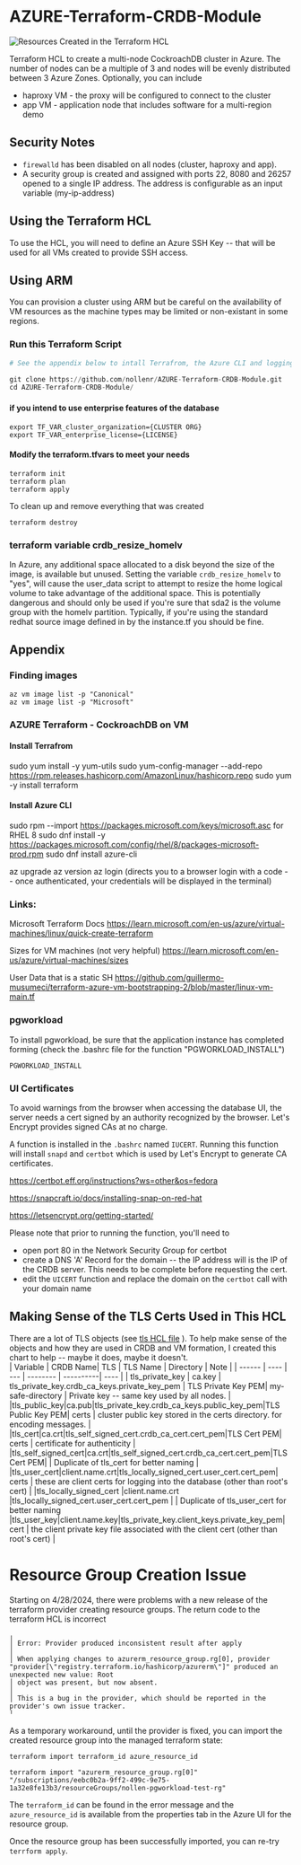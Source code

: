 # AZURE-Terraform-CRDB-Module

![Resources Created in the Terraform HCL](resources/azure-single-regon.drawio.png)

Terraform HCL to create a multi-node CockroachDB cluster in Azure.   The number of nodes can be a multiple of 3 and nodes will be evenly distributed between 3 Azure Zones.   Optionally, you can include
 - haproxy VM - the proxy will be configured to connect to the cluster
 - app VM - application node that includes software for a multi-region demo

## Security Notes
- `firewalld` has been disabled on all nodes (cluster, haproxy and app).   
- A security group is created and assigned with ports 22, 8080 and 26257 opened to a single IP address.  The address is configurable as an input variable (my-ip-address)  

## Using the Terraform HCL
To use the HCL, you will need to define an Azure SSH Key -- that will be used for all VMs created to provide SSH access.

## Using ARM
You can provision a cluster using ARM but be careful on the availability of VM resources as the machine types may be limited or non-existant in some regions.  

### Run this Terraform Script
```terraform
# See the appendix below to intall Terrafrom, the Azure CLI and logging in to Azure

git clone https://github.com/nollenr/AZURE-Terraform-CRDB-Module.git
cd AZURE-Terraform-CRDB-Module/
```

#### if you intend to use enterprise features of the database 
```
export TF_VAR_cluster_organization={CLUSTER ORG}
export TF_VAR_enterprise_license={LICENSE}
```


#### Modify the terraform.tfvars to meet your needs

```
terraform init
terraform plan
terraform apply
```
To clean up and remove everything that was created

```
terraform destroy
```

### terraform variable crdb_resize_homelv
In Azure, any additional space allocated to a disk beyond the size of the image, is available but unused.  Setting the variable `crdb_resize_homelv` to "yes", will cause the user_data script to attempt to resize the home logical volume to take advantage of the additional space.  This is potentially dangerous and should only be used if you're sure that sda2 is the volume group with the homelv partition.  Typically, if you're using the standard redhat source image defined in by the instance.tf you should be fine.  

## Appendix 
### Finding images
```
az vm image list -p "Canonical"
az vm image list -p "Microsoft"
```
### AZURE Terraform - CockroachDB on VM

#### Install Terrafrom
sudo yum install -y yum-utils
sudo yum-config-manager --add-repo https://rpm.releases.hashicorp.com/AmazonLinux/hashicorp.repo
sudo yum -y install terraform

#### Install Azure CLI
sudo rpm --import https://packages.microsoft.com/keys/microsoft.asc
for RHEL 8
sudo dnf install -y https://packages.microsoft.com/config/rhel/8/packages-microsoft-prod.rpm
sudo dnf install azure-cli

az upgrade
az version
az login (directs you to a browser login with a code -- once authenticated, your credentials will be displayed in the terminal)

### Links:
Microsoft Terraform Docs
https://learn.microsoft.com/en-us/azure/virtual-machines/linux/quick-create-terraform

Sizes for VM machines (not very helpful)
https://learn.microsoft.com/en-us/azure/virtual-machines/sizes

User Data that is a static SH 
https://github.com/guillermo-musumeci/terraform-azure-vm-bootstrapping-2/blob/master/linux-vm-main.tf

### pgworkload
To install pgworkload, be sure that the application instance has completed forming (check the .bashrc file for the function "PGWORKLOAD_INSTALL")
```
PGWORKLOAD_INSTALL
```

### UI Certificates
To avoid warnings from the browser when accessing the database UI, the server needs a cert signed by an authority recognized by the browser.  Let's Encrypt provides signed CAs at no charge.  

A function is installed in the `.bashrc` named `IUCERT`.  Running this function will install `snapd` and `certbot` which is used by Let's Encrypt to generate CA certificates.  

https://certbot.eff.org/instructions?ws=other&os=fedora 

https://snapcraft.io/docs/installing-snap-on-red-hat

https://letsencrypt.org/getting-started/

Please note that prior to running the function, you'll need to 
- open port 80 in the Network Security Group for certbot
- create a DNS 'A' Record for the domain -- the IP address will is the IP of the CRDB server.  This needs to be complete before requesting the cert.
- edit the `UICERT` function and replace the domain on the `certbot` call with your domain name

## Making Sense of the TLS Certs Used in This HCL
There are a lot of TLS objects (see [tls HCL file](tls.tf) ).  To help make sense of the objects and how they are used in CRDB and VM formation, I created this chart to help -- maybe it does, maybe it doesn't.  
| Variable | CRDB  Name| TLS | TLS Name | Directory | Note |
| ------   | ----      | --- | -------- | ----------|  ---- |
| tls_private_key | ca.key | tls_private_key.crdb_ca_keys.private_key_pem | TLS Private Key PEM| my-safe-directory | Private key -- same key used by all nodes. |
|tls_public_key|ca.pub|tls_private_key.crdb_ca_keys.public_key_pem|TLS Public Key PEM| certs | cluster public key stored  in the certs directory.  for encoding messages. |
|tls_cert|ca.crt|tls_self_signed_cert.crdb_ca_cert.cert_pem|TLS Cert PEM| certs | certificate for authenticity |
|tls_self_signed_cert|ca.crt|tls_self_signed_cert.crdb_ca_cert.cert_pem|TLS Cert PEM| | Duplicate of tls_cert for better naming |
|tls_user_cert|client.name.crt|tls_locally_signed_cert.user_cert.cert_pem| certs | these are client certs for logging into the database (other than root's cert) | 
|tls_locally_signed_cert |client.name.crt |tls_locally_signed_cert.user_cert.cert_pem | | Duplicate of tls_user_cert for better naming
|tls_user_key|client.name.key|tls_private_key.client_keys.private_key_pem| cert | the client private key file associated with the client cert (other than root's cert) |



# Resource Group Creation Issue
Starting on 4/28/2024, there were problems with a new release of the terraform provider creating resource groups.   The return code to the terraform HCL is incorrect
```
╷
│ Error: Provider produced inconsistent result after apply
│
│ When applying changes to azurerm_resource_group.rg[0], provider "provider[\"registry.terraform.io/hashicorp/azurerm\"]" produced an unexpected new value: Root
│ object was present, but now absent.
│
│ This is a bug in the provider, which should be reported in the provider's own issue tracker.
╵

```
As a temporary workaround, until the provider is fixed, you can import the created resource group into the managed terraform state:
```
terraform import terraform_id azure_resource_id
```

```
terraform import "azurerm_resource_group.rg[0]" "/subscriptions/eebc0b2a-9ff2-499c-9e75-1a32e8fe13b3/resourceGroups/nollen-pgworkload-test-rg"
```

The `terraform_id` can be found in the error message and the `azure_resource_id` is available from the properties tab in the Azure UI for the resource group.

Once the resource group has been successfully imported, you can re-try `terrform apply`.
